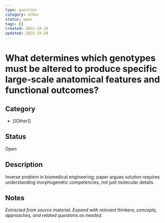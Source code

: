```yaml
---
type: question
category: other
status: open
tags: []
created: 2025-10-20
updated: 2025-10-20
---
```


# What determines which genotypes must be altered to produce specific large-scale anatomical features and functional outcomes?

## Category

- [[Other]]

## Status

Open

## Description

Inverse problem in biomedical engineering; paper argues solution requires understanding morphogenetic competencies, not just molecular details.

## Notes

*Extracted from source material. Expand with relevant thinkers, concepts, approaches, and related questions as needed.*
